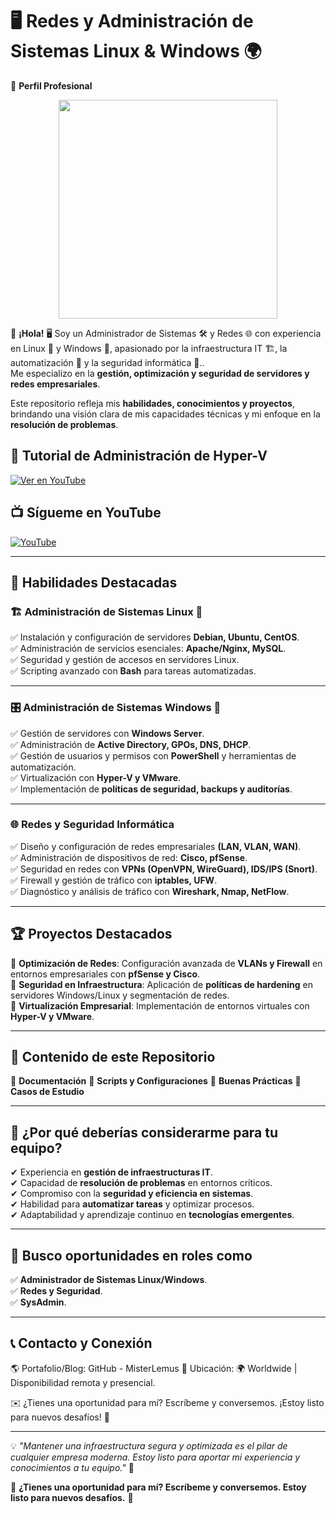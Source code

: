 # 🖥️ Redes y Administración de Sistemas Linux & Windows 🌍  
🚀 **Perfil Profesional**

<p align="center">
  <img src="https://media.giphy.com/media/qgQUggAC3Pfv687qPC/giphy.gif" width="350"/>
</p>

👋 **¡Hola!** 🖥️ Soy un Administrador de Sistemas 🛠️ y Redes 🌐 con experiencia en Linux 🐧 y Windows 🏢, apasionado por la infraestructura IT 🏗️, la automatización 🤖 y la seguridad informática 🔐..  
Me especializo en la **gestión, optimización y seguridad de servidores y redes empresariales**.  

Este repositorio refleja mis **habilidades, conocimientos y proyectos**, brindando una visión clara de mis capacidades técnicas y mi enfoque en la **resolución de problemas**.  
## 🎥 Tutorial de Administración de Hyper-V
[![Ver en YouTube](https://img.youtube.com/vi/Rau4m1wT6nc/hqdefault.jpg)](https://www.youtube.com/watch?v=Rau4m1wT6nc)
## 📺 **Sígueme en YouTube**
[![YouTube](https://img.shields.io/badge/YouTube-Suscribirse-red?style=for-the-badge&logo=youtube)](https://www.youtube.com/@SeguridadInformaticaMrWvhite)

---

## 🎯 **Habilidades Destacadas**

### 🏗️ **Administración de Sistemas Linux 🐧**
✅ Instalación y configuración de servidores **Debian, Ubuntu, CentOS**.  
✅ Administración de servicios esenciales: **Apache/Nginx, MySQL**.  
✅ Seguridad y gestión de accesos en servidores Linux.  
✅ Scripting avanzado con **Bash** para tareas automatizadas.  

---

### 🎛️ **Administración de Sistemas Windows 🏢**  
✅ Gestión de servidores con **Windows Server**.  
✅ Administración de **Active Directory, GPOs, DNS, DHCP**.  
✅ Gestión de usuarios y permisos con **PowerShell** y herramientas de automatización.  
✅ Virtualización con **Hyper-V y VMware**.  
✅ Implementación de **políticas de seguridad, backups y auditorías**.  

---

### 🌐 **Redes y Seguridad Informática**  
✅ Diseño y configuración de redes empresariales **(LAN, VLAN, WAN)**.  
✅ Administración de dispositivos de red: **Cisco, pfSense**.  
✅ Seguridad en redes con **VPNs (OpenVPN, WireGuard), IDS/IPS (Snort)**.  
✅ Firewall y gestión de tráfico con **iptables, UFW**.  
✅ Diagnóstico y análisis de tráfico con **Wireshark, Nmap, NetFlow**.  

---

## 🏆 **Proyectos Destacados**
📌 **Optimización de Redes**: Configuración avanzada de **VLANs y Firewall** en entornos empresariales con **pfSense y Cisco**.  
📌 **Seguridad en Infraestructura**: Aplicación de **políticas de hardening** en servidores Windows/Linux y segmentación de redes.  
📌 **Virtualización Empresarial**: Implementación de entornos virtuales con **Hyper-V y VMware**.  

---

## 📂 **Contenido de este Repositorio**  
📁 **Documentación** 
📁 **Scripts y Configuraciones**
📁 **Buenas Prácticas**
📁 **Casos de Estudio**

---

## 🚀 **¿Por qué deberías considerarme para tu equipo?**
✔ Experiencia en **gestión de infraestructuras IT**.  
✔ Capacidad de **resolución de problemas** en entornos críticos.  
✔ Compromiso con la **seguridad y eficiencia en sistemas**.  
✔ Habilidad para **automatizar tareas** y optimizar procesos.  
✔ Adaptabilidad y aprendizaje continuo en **tecnologías emergentes**.  

---

## 🎯 **Busco oportunidades en roles como**  
✅ **Administrador de Sistemas Linux/Windows**.  
✅ **Redes y Seguridad**.  
✅ **SysAdmin**.  

---

## 📞 **Contacto y Conexión**  
🌎 Portafolio/Blog: GitHub - MisterLemus
📍 Ubicación: 🌍 Worldwide  | Disponibilidad remota y presencial.

✉️ ¿Tienes una oportunidad para mí? Escríbeme y conversemos. ¡Estoy listo para nuevos desafíos! 🚀

---

💡 _"Mantener una infraestructura segura y optimizada es el pilar de cualquier empresa moderna. Estoy listo para aportar mi experiencia y conocimientos a tu equipo."_ 🚀  

🔰 **¿Tienes una oportunidad para mí? Escríbeme y conversemos. Estoy listo para nuevos desafíos.** 🎯

